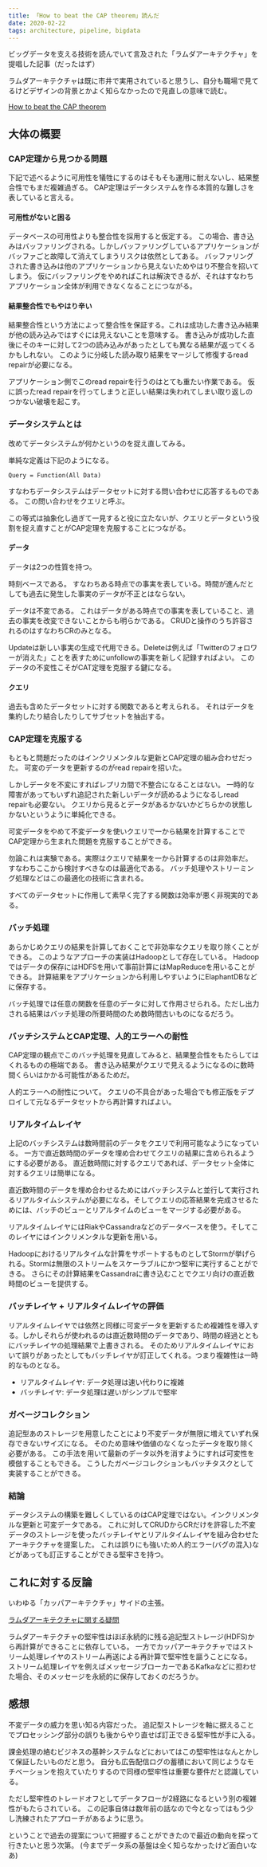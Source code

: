 ```yaml
---
title: 「How to beat the CAP theorem」読んだ
date: 2020-02-22
tags: architecture, pipeline, bigdata
---
```


ビッグデータを支える技術を読んでいて言及された「ラムダアーキテクチャ」を提唱した記事（だったはず）

ラムダアーキテクチャは既に市井で実用されていると思うし、自分も職場で見てるけどデザインの背景とかよく知らなかったので見直しの意味で読む。

[How to beat the CAP theorem](http://nathanmarz.com/blog/how-to-beat-the-cap-theorem.html)

## 大体の概要

### CAP定理から見つかる問題

下記で述べるように可用性を犠牲にするのはそもそも運用に耐えないし、結果整合性でもまだ複雑過ぎる。
CAP定理はデータシステムを作る本質的な難しさを表していると言える。

#### 可用性がないと困る

データベースの可用性よりも整合性を採用すると仮定する。
この場合、書き込みはバッファリングされる。しかしバッファリングしているアプリケーションがバッファごと故障して消えてしまうリスクは依然としてある。
バッファリングされた書き込みは他のアプリケーションから見えないためやはり不整合を招いてしまう。
仮にバッファリングをやめればこれは解決できるが、それはすなわちアプリケーション全体が利用できなくなることにつながる。

#### 結果整合性でもやはり辛い

結果整合性という方法によって整合性を保証する。これは成功した書き込み結果が他の読み込みではすぐには見えないことを意味する。
書き込みが成功した直後にそのキーに対して2つの読み込みがあったとしても異なる結果が返ってくるかもしれない。
このように分岐した読み取り結果をマージして修復するread repairが必要になる。

アプリケーション側でこのread repairを行うのはとても重たい作業である。
仮に誤ったread repairを行ってしまうと正しい結果は失われてしまい取り返しのつかない破壊を起こす。

### データシステムとは

改めてデータシステムが何かというのを捉え直してみる。

単純な定義は下記のようになる。

```
Query = Function(All Data)
```

すなわちデータシステムはデータセットに対する問い合わせに応答するものである。
この問い合わせをクエリと呼ぶ。

この等式は抽象化し過ぎて一見すると役に立たないが、クエリとデータという役割を捉え直すことがCAP定理を克服することにつながる。

#### データ

データは2つの性質を持つ。

時刻ベースである。
すなわちある時点での事実を表している。時間が進んだとしても過去に発生した事実のデータが不正とはならない。

データは不変である。
これはデータがある時点での事実を表していること、過去の事実を改変できないことからも明らかである。
CRUDと操作のうち許容されるのはすなわちCRのみとなる。

Updateは新しい事実の生成で代用できる。Deleteは例えば「Twitterのフォロワーが消えた」ことを表すためにunfollowの事実を新しく記録すればよい。
このデータの不変性こそがCAT定理を克服する鍵になる。

#### クエリ

過去も含めたデータセットに対する関数であると考えられる。
それはデータを集約したり結合したりしてサブセットを抽出する。

### CAP定理を克服する

もともと問題だったのはインクリメンタルな更新とCAP定理の組み合わせだった。
可変のデータを更新するのがread repairを招いた。

しかしデータを不変にすればレプリカ間で不整合になることはない。
一時的な障害があってもいずれ追記された新しいデータが読めるようになるしread repairも必要ない。
クエリから見るとデータがあるかないかどちらかの状態しかないというように単純化できる。

可変データをやめて不変データを使いクエリで一から結果を計算することでCAP定理から生まれた問題を克服することができる。

勿論これは実験である。実際はクエリで結果を一から計算するのは非効率だ。
すなわちここから検討すべきなのは最適化である。
バッチ処理やストリーミング処理などはこの最適化の技術に含まれる。

すべてのデータセットに作用して素早く完了する関数は効率が悪く非現実的である。

### バッチ処理

あらかじめクエリの結果を計算しておくことで非効率なクエリを取り除くことができる。
このようなアプローチの実装はHadoopとして存在している。
Hadoopではデータの保存にはHDFSを用いて事前計算にはMapReduceを用いることができる。
計算結果をアプリケーションから利用しやすいようにElaphantDBなどに保存する。

バッチ処理では任意の関数を任意のデータに対して作用させられる。ただし出力される結果はバッチ処理の所要時間のため数時間古いものになるだろう。

### バッチシステムとCAP定理、人的エラーへの耐性

CAP定理の観点でこのバッチ処理を見直してみると、結果整合性をもたらしてはくれるものの極端である。
書き込み結果がクエリで見えるようになるのに数時間くらいはかかる可能性があるためだ。

人的エラーへの耐性について。
クエリの不具合があった場合でも修正版をデプロイして元なるデータセットから再計算すればよい。

### リアルタイムレイヤ

上記のバッチシステムは数時間前のデータをクエリで利用可能なようになっている。
一方で直近数時間のデータを埋め合わせてクエリの結果に含められるようにする必要がある。
直近数時間に対するクエリであれば、データセット全体に対するクエリは簡単になる。

直近数時間のデータを埋め合わせるためにはバッチシステムと並行して実行されるリアルタイムシステムが必要になる。そしてクエリの応答結果を完成させるためには、バッチのビューとリアルタイムのビューをマージする必要がある。

リアルタイムレイヤにはRiakやCassandraなどのデータベースを使う。そしてこのレイヤにはインクリメンタルな更新を用いる。

Hadoopにおけるリアルタイムな計算をサポートするものとしてStormが挙げられる。Stormは無限のストリームをスケーラブルにかつ堅牢に実行することができる。
さらにその計算結果をCassandraに書き込むことでクエリ向けの直近数時間のビューを提供する。

### バッチレイヤ + リアルタイムレイヤの評価

リアルタイムレイヤでは依然と同様に可変データを更新するため複雑性を導入する。しかしそれらが使われるのは直近数時間のデータであり、時間の経過とともにバッチレイヤの処理結果で上書きされる。
そのためリアルタイムレイヤにおいて誤りがあったとしてもバッチレイヤが訂正してくれる。つまり複雑性は一時的なものとなる。

- リアルタイムレイヤ: データ処理は速い代わりに複雑
- バッチレイヤ: データ処理は遅いがシンプルで堅牢

### ガベージコレクション

追記型あのストレージを用意したことにより不変データが無限に増えていずれ保存できないサイズになる。
そのため意味や価値のなくなったデータを取り除く必要がある。
この手法を用いて最新のデータ以外を消すようにすれば可変性を模倣することもできる。
こうしたガベージコレクションもバッチタスクとして実装することができる。

### 結論

データシステムの構築を難しくしているのはCAP定理ではない。インクリメンタルな更新と可変データである。
これに対してCRUDからCRだけを許容した不変データのストレージを使ったバッチレイヤとリアルタイムレイヤを組み合わせたアーキテクチャを提案した。
これは誤りにも強いため人的エラー(バグの混入)などがあっても訂正することができる堅牢さを持つ。

## これに対する反論

いわゆる「カッパアーキテクチャ」サイドの主張。

[ラムダアーキテクチャに関する疑問](https://www.infoq.com/jp/news/2014/09/lambda-architecture-questions/)

ラムダアーキテクチャの堅牢性はほぼ永続的に残る追記型ストレージ(HDFS)から再計算ができることに依存している。
一方でカッパアーキテクチャではストリーム処理レイヤのストリーム再送による再計算で堅牢性を謳うことになる。
ストリーム処理レイヤを例えばメッセージブローカーであるKafkaなどに担わせた場合、そのメッセージを永続的に保存しておくのだろうか。

## 感想

不変データの威力を思い知る内容だった。
追記型ストレージを軸に据えることでプロセッシング部分の誤りも後からやり直せば訂正できる堅牢性が手に入る。

課金処理の絡むビジネスの基幹システムなどにおいてはこの堅牢性はなんとかして保証したいものだと思う。
自分も広告配信ログの蓄積において同じようなモチベーションを抱えていたりするので同様の堅牢性は重要な要件だと認識している。

ただし堅牢性のトレードオフとしてデータフローが2経路になるという別の複雑性がもたらされている。
この記事自体は数年前の話なので今となってはもう少し洗練されたアプローチがあるように思う。

ということで過去の提案について把握することができたので最近の動向を探って行きたいと思う次第。
(今までデータ系の基盤は全く知らなかったけど面白いなあ)

